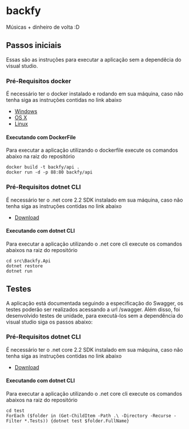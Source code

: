 # backfy

Músicas + dinheiro de volta :D

## Passos iniciais

Essas são as instruções para executar a aplicação sem a dependêcia do visual studio.

### Pré-Requisitos docker

É necessário ter o docker instalado e rodando em sua máquina, caso não tenha siga as instruções contidas no link abaixo

* [Windows](https://docs.docker.com/windows/started)
* [OS X](https://docs.docker.com/mac/started/)
* [Linux](https://docs.docker.com/linux/started/)

#### Executando com DockerFile

Para executar a aplicação utilizando o dockerfile execute os comandos abaixo na raiz do repositório

```shell
docker build -t backfy/api .
docker run -d -p 88:80 backfy/api
```

### Pré-Requisitos dotnet CLI

É necessário ter o .net core 2.2 SDK instalado em sua máquina, caso não tenha siga as instruções contidas no link abaixo

* [Download](https://dotnet.microsoft.com/download/dotnet-core/2.2)

#### Executando com dotnet CLI

Para executar a aplicação utilizando o .net core cli execute os comandos abaixos na raiz do repositório

```shell
cd src\Backfy.Api
dotnet restore
dotnet run
```

## Testes

A aplicação está documentada seguindo a especificação do Swagger, os testes poderão ser realizados acessando a url /swagger. Além disso, foi desenvolvido testes de unidade, para executá-los sem a dependência do visual studio siga os passos abaixo:

### Pré-Requisitos dotnet CLI

É necessário ter o .net core 2.2 SDK instalado em sua máquina, caso não tenha siga as instruções contidas no link abaixo

* [Download](https://dotnet.microsoft.com/download/dotnet-core/2.2)

#### Executando com dotnet CLI

Para executar a aplicação utilizando o .net core cli execute os comandos abaixos na raiz do repositório

```shell
cd test
ForEach ($folder in (Get-ChildItem -Path .\ -Directory -Recurse -Filter *.Tests)) {dotnet test $folder.FullName}
```
